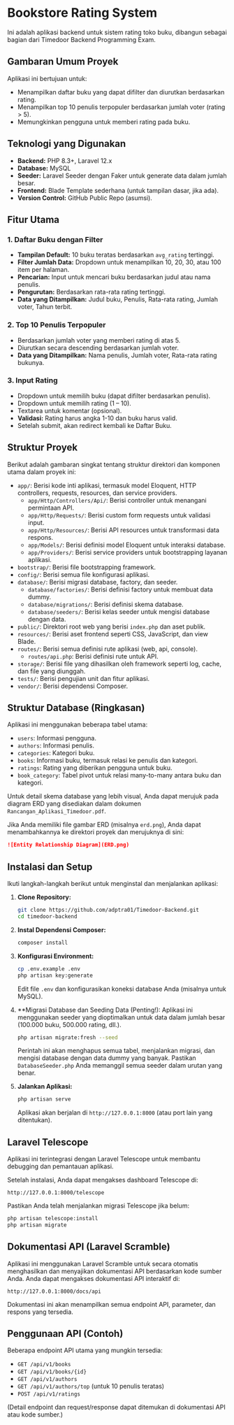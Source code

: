 # Bookstore Rating System

Ini adalah aplikasi backend untuk sistem rating toko buku, dibangun sebagai bagian dari Timedoor Backend Programming Exam.

## Gambaran Umum Proyek

Aplikasi ini bertujuan untuk:

- Menampilkan daftar buku yang dapat difilter dan diurutkan berdasarkan rating.
- Menampilkan top 10 penulis terpopuler berdasarkan jumlah voter (rating > 5).
- Memungkinkan pengguna untuk memberi rating pada buku.

## Teknologi yang Digunakan

- **Backend:** PHP 8.3+, Laravel 12.x
- **Database:** MySQL
- **Seeder:** Laravel Seeder dengan Faker untuk generate data dalam jumlah besar.
- **Frontend:** Blade Template sederhana (untuk tampilan dasar, jika ada).
- **Version Control:** GitHub Public Repo (asumsi).

## Fitur Utama

### 1. Daftar Buku dengan Filter

- **Tampilan Default:** 10 buku teratas berdasarkan `avg_rating` tertinggi.
- **Filter Jumlah Data:** Dropdown untuk menampilkan 10, 20, 30, atau 100 item per halaman.
- **Pencarian:** Input untuk mencari buku berdasarkan judul atau nama penulis.
- **Pengurutan:** Berdasarkan rata-rata rating tertinggi.
- **Data yang Ditampilkan:** Judul buku, Penulis, Rata-rata rating, Jumlah voter, Tahun terbit.

### 2. Top 10 Penulis Terpopuler

- Berdasarkan jumlah voter yang memberi rating di atas 5.
- Diurutkan secara descending berdasarkan jumlah voter.
- **Data yang Ditampilkan:** Nama penulis, Jumlah voter, Rata-rata rating bukunya.

### 3. Input Rating

- Dropdown untuk memilih buku (dapat difilter berdasarkan penulis).
- Dropdown untuk memilih rating (1 – 10).
- Textarea untuk komentar (opsional).
- **Validasi:** Rating harus angka 1-10 dan buku harus valid.
- Setelah submit, akan redirect kembali ke Daftar Buku.

## Struktur Proyek

Berikut adalah gambaran singkat tentang struktur direktori dan komponen utama dalam proyek ini:

- `app/`: Berisi kode inti aplikasi, termasuk model Eloquent, HTTP controllers, requests, resources, dan service providers.
  - `app/Http/Controllers/Api/`: Berisi controller untuk menangani permintaan API.
  - `app/Http/Requests/`: Berisi custom form requests untuk validasi input.
  - `app/Http/Resources/`: Berisi API resources untuk transformasi data respons.
  - `app/Models/`: Berisi definisi model Eloquent untuk interaksi database.
  - `app/Providers/`: Berisi service providers untuk bootstrapping layanan aplikasi.
- `bootstrap/`: Berisi file bootstrapping framework.
- `config/`: Berisi semua file konfigurasi aplikasi.
- `database/`: Berisi migrasi database, factory, dan seeder.
  - `database/factories/`: Berisi definisi factory untuk membuat data dummy.
  - `database/migrations/`: Berisi definisi skema database.
  - `database/seeders/`: Berisi kelas seeder untuk mengisi database dengan data.
- `public/`: Direktori root web yang berisi `index.php` dan aset publik.
- `resources/`: Berisi aset frontend seperti CSS, JavaScript, dan view Blade.
- `routes/`: Berisi semua definisi rute aplikasi (web, api, console).
  - `routes/api.php`: Berisi definisi rute untuk API.
- `storage/`: Berisi file yang dihasilkan oleh framework seperti log, cache, dan file yang diunggah.
- `tests/`: Berisi pengujian unit dan fitur aplikasi.
- `vendor/`: Berisi dependensi Composer.

## Struktur Database (Ringkasan)

Aplikasi ini menggunakan beberapa tabel utama:

- `users`: Informasi pengguna.
- `authors`: Informasi penulis.
- `categories`: Kategori buku.
- `books`: Informasi buku, termasuk relasi ke penulis dan kategori.
- `ratings`: Rating yang diberikan pengguna untuk buku.
- `book_category`: Tabel pivot untuk relasi many-to-many antara buku dan kategori.

Untuk detail skema database yang lebih visual, Anda dapat merujuk pada diagram ERD yang disediakan dalam dokumen `Rancangan_Aplikasi_Timedoor.pdf`.

Jika Anda memiliki file gambar ERD (misalnya `erd.png`), Anda dapat menambahkannya ke direktori proyek dan merujuknya di sini:

```markdown
![Entity Relationship Diagram](ERD.png)
```

## Instalasi dan Setup

Ikuti langkah-langkah berikut untuk menginstal dan menjalankan aplikasi:

1. **Clone Repository:**

   ```bash
   git clone https://github.com/adptra01/Timedoor-Backend.git
   cd timedoor-backend
   ```
2. **Instal Dependensi Composer:**

   ```bash
   composer install
   ```
3. **Konfigurasi Environment:**

   ```bash
   cp .env.example .env
   php artisan key:generate
   ```

   Edit file `.env` dan konfigurasikan koneksi database Anda (misalnya untuk MySQL).
4. **Migrasi Database dan Seeding Data (Penting!):
   Aplikasi ini menggunakan seeder yang dioptimalkan untuk data dalam jumlah besar (100.000 buku, 500.000 rating, dll.).

   ```bash
   php artisan migrate:fresh --seed
   ```

   Perintah ini akan menghapus semua tabel, menjalankan migrasi, dan mengisi database dengan data dummy yang banyak. Pastikan `DatabaseSeeder.php` Anda memanggil semua seeder dalam urutan yang benar.
5. **Jalankan Aplikasi:**

   ```bash
   php artisan serve
   ```

   Aplikasi akan berjalan di `http://127.0.0.1:8000` (atau port lain yang ditentukan).

## Laravel Telescope

Aplikasi ini terintegrasi dengan Laravel Telescope untuk membantu debugging dan pemantauan aplikasi.

Setelah instalasi, Anda dapat mengakses dashboard Telescope di:

```
http://127.0.0.1:8000/telescope
```

Pastikan Anda telah menjalankan migrasi Telescope jika belum:

```bash
php artisan telescope:install
php artisan migrate
```

## Dokumentasi API (Laravel Scramble)

Aplikasi ini menggunakan Laravel Scramble untuk secara otomatis menghasilkan dan menyajikan dokumentasi API berdasarkan kode sumber Anda. Anda dapat mengakses dokumentasi API interaktif di:

```
http://127.0.0.1:8000/docs/api
```

Dokumentasi ini akan menampilkan semua endpoint API, parameter, dan respons yang tersedia.

## Penggunaan API (Contoh)

Beberapa endpoint API utama yang mungkin tersedia:

- `GET /api/v1/books`
- `GET /api/v1/books/{id}`
- `GET /api/v1/authors`
- `GET /api/v1/authors/top` (untuk 10 penulis teratas)
- `POST /api/v1/ratings`

(Detail endpoint dan request/response dapat ditemukan di dokumentasi API atau kode sumber.)

